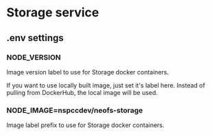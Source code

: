 # Storage service

## .env settings

### NODE_VERSION

Image version label to use for Storage docker containers.

If you want to use locally built image, just set it's label here. Instead of
pulling from DockerHub, the local image will be used.

### NODE_IMAGE=nspccdev/neofs-storage

Image label prefix to use for Storage docker containers.
